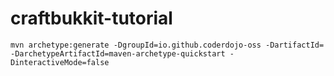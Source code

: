 # craftbukkit-tutorial

`mvn archetype:generate -DgroupId=io.github.coderdojo-oss -DartifactId= -DarchetypeArtifactId=maven-archetype-quickstart -DinteractiveMode=false`
